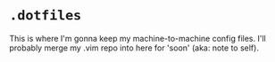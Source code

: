 # `.dotfiles`

This is where I'm gonna keep my machine-to-machine config files. I'll probably merge my .vim repo into here for 'soon' (aka: note to self).
